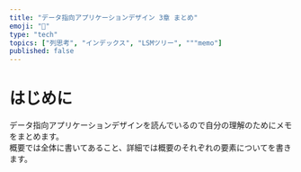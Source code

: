 ```yaml
---
title: "データ指向アプリケーションデザイン 3章 まとめ"
emoji: "🎩"
type: "tech"
topics: ["列思考", "インデックス", "LSMツリー", """memo"]
published: false
---
```


# はじめに
データ指向アプリケーションデザインを読んでいるので自分の理解のためにメモをまとめます。  
概要では全体に書いてあること、詳細では概要のそれぞれの要素についてを書きます。

